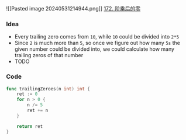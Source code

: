 ![[Pasted image 20240531214944.png]]
[172. 阶乘后的零](https://leetcode.cn/problems/factorial-trailing-zeroes/)


### Idea
- Every trailing zero comes from `10`, while `10` could be divided into `2*5`
- Since `2` is much more than `5`, so once we figure out how many `5s` the given number could be divided into, we could calculate how many trailing zeros of that number
- TODO


### Code
```go
func trailingZeroes(n int) int {
	ret := 0
	for n > 0 {
		n /= 5
		ret += n
	}

	return ret
}
```